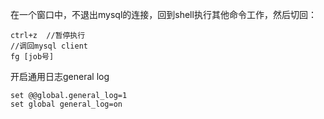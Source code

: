 在一个窗口中，不退出mysql的连接，回到shell执行其他命令工作，然后切回：
```//在mysql client上按下：
ctrl+z  //暂停执行
//调回mysql client
fg [job号]

```

开启通用日志general log
```
set @@global.general_log=1
set global general_log=on
```